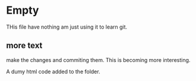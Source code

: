 # Empty

THis file have nothing am just using it to learn git.

## more text

make the changes and commiting them.
This is becoming more interesting.

A dumy html code added to the folder.
